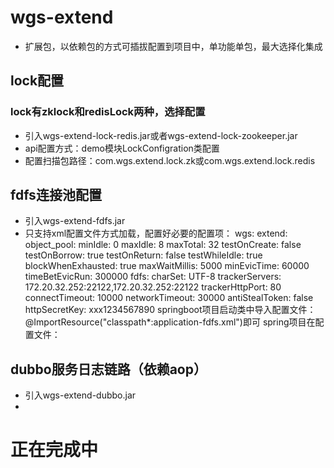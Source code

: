 # wgs-extend
* 扩展包，以依赖包的方式可插拔配置到项目中，单功能单包，最大选择化集成
## lock配置
### lock有zklock和redisLock两种，选择配置
* 引入wgs-extend-lock-redis.jar或者wgs-extend-lock-zookeeper.jar
* api配置方式：demo模块LockConfigration类配置
* 配置扫描包路径：com.wgs.extend.lock.zk或com.wgs.extend.lock.redis
## fdfs连接池配置
* 引入wgs-extend-fdfs.jar
* 只支持xml配置文件方式加载，配置好必要的配置项：
    wgs:
      extend:
        object_pool:
          minIdle: 0
          maxIdle: 8
          maxTotal: 32
          testOnCreate: false
          testOnBorrow: true
          testOnReturn: false
          testWhileIdle: true
          blockWhenExhausted: true
          maxWaitMillis: 5000
          minEvicTime: 60000
          timeBetEvicRun: 300000
        fdfs:
          charSet: UTF-8
          trackerServers: 172.20.32.252:22122,172.20.32.252:22122
          trackerHttpPort: 80
          connectTimeout: 10000
          networkTimeout: 30000
          antiStealToken: false
          httpSecretKey: xxx1234567890
    springboot项目启动类中导入配置文件：@ImportResource("classpath*:application-fdfs.xml")即可
    spring项目在配置文件：<import resource="classpath*:application-fdfs.xml" />

## dubbo服务日志链路（依赖aop）
* 引入wgs-extend-dubbo.jar
* 
# 正在完成中